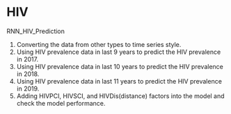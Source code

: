 # HIV
RNN_HIV_Prediction

1. Converting the data from other types to time series style.
2. Using HIV prevalence data in last 9 years to predict the HIV prevalence in 2017.
3. Using HIV prevalence data in last 10 years to predict the HIV prevalence in 2018.
4. Using HIV prevalence data in last 11 years to predict the HIV prevalence in 2019.
5. Adding HIVPCI, HIVSCI, and HIVDis(distance) factors into the model and check the model performance.
